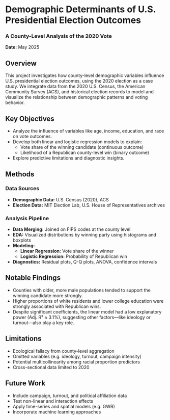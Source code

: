 # Demographic Determinants of U.S. Presidential Election Outcomes  
### A County-Level Analysis of the 2020 Vote  
 **Date:** May 2025  

## Overview

This project investigates how county-level demographic variables influence U.S. presidential election outcomes, using the 2020 election as a case study. We integrate data from the 2020 U.S. Census, the American Community Survey (ACS), and historical election records to model and visualize the relationship between demographic patterns and voting behavior.

## Key Objectives

- Analyze the influence of variables like age, income, education, and race on vote outcomes.
- Develop both linear and logistic regression models to explain:
  - Vote share of the winning candidate (continuous outcome)
  - Likelihood of a Republican county-level win (binary outcome)
- Explore predictive limitations and diagnostic insights.

## Methods

### Data Sources
- **Demographic Data:** U.S. Census (2020), ACS
- **Election Data:** MIT Election Lab, U.S. House of Representatives archives

### Analysis Pipeline
- **Data Merging:** Joined on FIPS codes at the county level
- **EDA:** Visualized distributions by winning party using histograms and boxplots
- **Modeling:**
  - **Linear Regression:** Vote share of the winner
  - **Logistic Regression:** Probability of Republican win
- **Diagnostics:** Residual plots, Q-Q plots, ANOVA, confidence intervals

## Notable Findings

- Counties with older, more male populations tended to support the winning candidate more strongly.
- Higher proportions of white residents and lower college education were strongly associated with Republican wins.
- Despite significant coefficients, the linear model had a low explanatory power (Adj. R² ≈ 3.1%), suggesting other factors—like ideology or turnout—also play a key role.

## Limitations

- Ecological fallacy from county-level aggregation
- Omitted variables (e.g. ideology, turnout, campaign intensity)
- Potential multicollinearity among racial proportion predictors
- Cross-sectional data limited to 2020

## Future Work

- Include campaign, turnout, and political affiliation data
- Test non-linear and interaction effects
- Apply time-series and spatial models (e.g. GWR)
- Incorporate machine learning approaches



